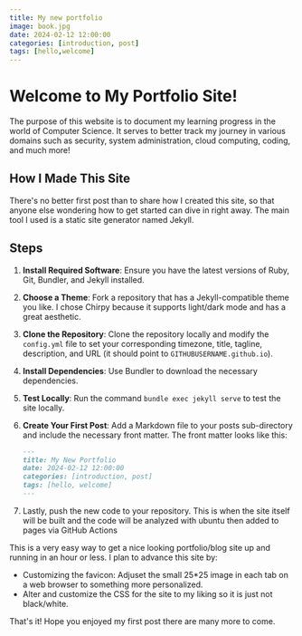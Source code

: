 ```yaml
---
title: My new portfolio
image: book.jpg
date: 2024-02-12 12:00:00 
categories: [introduction, post]
tags: [hello,welcome]
---
```


# Welcome to My Portfolio Site!

The purpose of this website is to document my learning progress in the world of Computer Science. It serves to better track my journey in various domains such as security, system administration, cloud computing, coding, and much more!

## How I Made This Site

There's no better first post than to share how I created this site, so that anyone else wondering how to get started can dive in right away. The main tool I used is a static site generator named Jekyll.

## Steps

1. **Install Required Software**: Ensure you have the latest versions of Ruby, Git, Bundler, and Jekyll installed.
2. **Choose a Theme**: Fork a repository that has a Jekyll-compatible theme you like. I chose Chirpy because it supports light/dark mode and has a great aesthetic.
3. **Clone the Repository**: Clone the repository locally and modify the `config.yml` file to set your corresponding timezone, title, tagline, description, and URL (it should point to `GITHUBUSERNAME.github.io`).
4. **Install Dependencies**: Use Bundler to download the necessary dependencies.
5. **Test Locally**: Run the command `bundle exec jekyll serve` to test the site locally.
6. **Create Your First Post**: Add a Markdown file to your posts sub-directory and include the necessary front matter. The front matter looks like this:

   ```markdown
   ---
   title: My New Portfolio
   date: 2024-02-12 12:00:00
   categories: [introduction, post]
   tags: [hello, welcome]
   ---
   ```
7. Lastly, push the new code to your repository. This is when the site itself will be built and the code will be analyzed with ubuntu then added to pages via GitHub Actions</li>
</ol>

This is a very easy way to get a nice looking portfolio/blog site up and running in an hour or less. I plan to advance this site by:

<ul>
  <li>Customizing the favicon: Adjuset the small 25*25 image in each tab on a web browser to something more personalized.</li>
  <li>Alter and customize the CSS for the site to my liking so it is just not black/white.</li>
</ul>

That's it! Hope you enjoyed my first post there are many more to come.